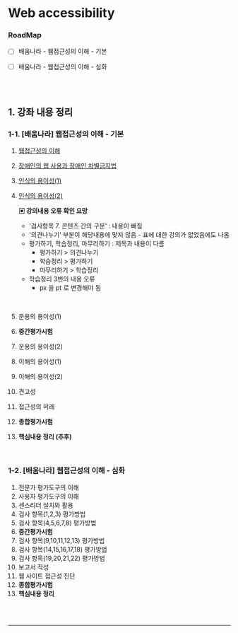 # Web accessibility



### RoadMap

- [ ] 배움나라 - 웹접근성의 이해 - 기본
- [ ] 배움나라 - 웹접근성의 이해 - 심화



<br><br>



## 1. 강좌 내용 정리



### 1-1. [배움나라] 웹접근성의 이해 - 기본



1. [웹접근성의 이해](./estudy1/chapter01.md)

2. [장애인의 웹 사용과 장애인 차별금지법](./estudy1/chapter02.md)

3. [인식의 용이성(1)](./estudy1/chapter03.md)

4. [인식의 용이성(2)](./estudy1/chapter04.md)

   **▣ 강의내용 오류 확인 요망**

   * '검사항목 7. 콘텐츠 간의 구분' : 내용이 빠짐
   * '의견나누기' 부분이 해당내용에 맞지 않음 - 표에 대한 강의가 없었음에도 나옴
   * 평가하기, 학습정리, 마무리하기 : 제목과 내용이 다름
     * 평가하기 > 의견나누기
     * 학습정리 > 평가하기
     * 마무리하기 > 학습정리
   * 학습정리 3번의 내용 오류
     * px 을 pt 로 변경해야 됨

   ​

5. 운용의 용이성(1)

6. **중간평가시험**

7. 운용의 용이성(2)

8. 이해의 용이성(1)

9. 이해의 용이성(2)

10. 견고성

11. 접근성의 미래

12. **종합평가시험**

13. **핵심내용 정리 (추후)**





<br>

### 1-2. [배움나라] 웹접근성의 이해 - 심화



1. 전문가 평가도구의 이해
2. 사용자 평가도구의 이해
3. 센스리더 설치와 활용
4. 검사 항목(1,2,3) 평가방법
5. 검사 항목(4,5,6,7,8) 평가방법
6. **중간평가시험**
7. 검사 항목(9,10,11,12,13) 평가방법
8. 검사 항목(14,15,16,17,18) 평가방법
9. 검사 항목(19,20,21,22) 평가방법
10. 보고서 작성
11. 웹 사이트 접근성 진단
12. **종합평가시험**
13. **핵심내용 정리**



<br><br>























---



